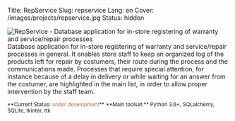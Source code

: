 Title: RepService
Slug: repservice
Lang: en
Cover: /images/projects/repservice.jpg
Status: hidden


![RepService - Database application for in-store registering of warranty and service/repair processes]({filename}/images/projects/repservice.jpg)
Database application for in-store registering of warranty and service/repair processes in general. It enables store staff to keep an organized log of the products left for repair by costumers, their route during the process and the communications made. Processes that require special attention, for instance because of a delay in delivery or while waiting for an answer from the costumer, are highlighted in the main list, in order to allow proper intervention by the staff team.

<small>
**Current Status: <span style="color:chocolate">under development</span>**  
**Main toolset:** Python 3.6+, SQLalchemy, SQLite, tkinter, ttk
</small>
